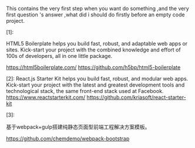 This contains the very first step when you want do something ,and the very first question 's answer ,what did i should do firstly before an empty code project.


[1]:

HTML5 Boilerplate helps you build fast, robust, and adaptable web apps or sites. Kick-start your project with the combined knowledge and effort of 100s of developers, all in one little package.

https://html5boilerplate.com/
https://github.com/h5bp/html5-boilerplate

[2]:
React.js Starter Kit helps you build fast, robust, and modular web apps. Kick-start your project with the latest and greatest development tools and technological stack, the same front-end stack used at Facebook.
https://www.reactstarterkit.com/
https://github.com/kriasoft/react-starter-kit

[3]:

基于webpack+gulp搭建纯静态页面型前端工程解决方案模板。

https://github.com/chemdemo/webpack-bootstrap
